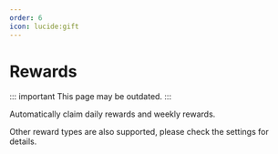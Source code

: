 ```yaml
---
order: 6
icon: lucide:gift
---
```


# Rewards

::: important This page may be outdated.
:::

Automatically claim daily rewards and weekly rewards.

Other reward types are also supported, please check the settings for details.
